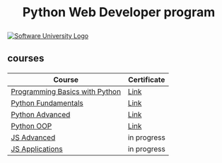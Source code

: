 <h1><p align="center"><b>Python Web Developer program</b><p></h1>
  
<a href="https://softuni.bg/trainings/courses" rel="Courses"><img src="https://nakov.com/wp-content/uploads/2012/03/Software-University-logo-horizontal.png?sanitize=true" alt="Software University Logo"></a>

<h2><p align="left"><b>courses<p></h2>

|**<b>Course</b>**|**<b>Certificate</b>**|
|---|---|
|<a href="https://softuni.bg/trainings/2666/programming-basics-with-python-january-2020/open" > Programming Basics with Python </a>   | <a href="https://softuni.bg/certificates/details/76801/11de81a2"> Link</a> |
|<a href="https://softuni.bg/trainings/2833/python-fundamentals-may-2020"> Python Fundamentals  </a>| <a href="https://softuni.bg/certificates/details/85587/8c5b530f"> Link</a> |
|<a href="https://softuni.bg/trainings/3013/python-advanced-september-2020"> Python Advanced  </a>| <a href="https://softuni.bg/certificates/details/90048/78eb2cc1"> Link</a> |
|<a href="https://softuni.bg/trainings/3014/python-oop-october-2020"> Python OOP  </a>| <a href="https://softuni.bg/certificates/details/94900/55068350"> Link</a> |
|<a href="https://softuni.bg/trainings/3217/js-advanced-january-2021"> JS Advanced  </a>| in progress |
|<a href="https://softuni.bg/trainings/3218/js-applications-february-2021"> JS Applications  </a>| in progress |
